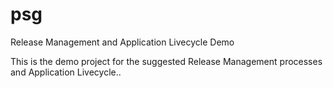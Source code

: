 psg
===

Release Management and Application Livecycle Demo

This is the demo project for the suggested Release Management processes and Application Livecycle..